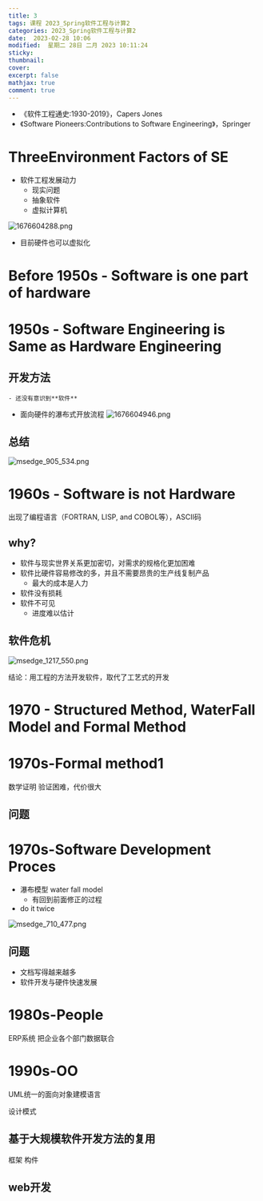 ```yaml
---
title: 3
tags: 课程 2023_Spring软件工程与计算2
categories: 2023_Spring软件工程与计算2
date:  2023-02-28 10:06
modified:  星期二 28日 二月 2023 10:11:24
sticky:
thumbnail:
cover: 
excerpt: false
mathjax: true
comment: true
---
```






- 《软件⼯程通史:1930-2019》，Capers Jones
- 《Software Pioneers:Contributions to Software Engineering》，Springer

# ThreeEnvironment Factors of SE
- 软件工程发展动力
	- 现实问题
	- 抽象软件
	- 虚拟计算机


![1676604288.png](https://chillcharlie-img.oss-cn-hangzhou.aliyuncs.com/imgae/2023/02/17/18b19c2a1a72a775fae370d05f4a72ce_1676604288.png)
- 目前硬件也可以虚拟化


# Before 1950s - Software is one part of hardware

# 1950s - Software Engineering is Same as Hardware Engineering

##  开发方法
	- 还没有意识到**软件** 
- 面向硬件的瀑布式开放流程
![1676604946.png](https://chillcharlie-img.oss-cn-hangzhou.aliyuncs.com/imgae/2023/02/17/58034ea5e2791f28e4c1bdbd649a3f6e_1676604946.png)
## 总结
![msedge_905_534.png](https://chillcharlie-img.oss-cn-hangzhou.aliyuncs.com/imgae/2023/02/17/0a9dfc171efd2d1b4b6b2e79f7ae0324_msedge_905_534.png)
# 1960s - Software is not Hardware
出现了编程语言（FORTRAN, LISP, and COBOL等），ASCII码

## why?
- 软件与现实世界关系更加密切，对需求的规格化更加困难
- 软件⽐硬件容易修改的多，并且不需要昂贵的⽣产线复制产品
	- 最大的成本是人力
- 软件没有损耗
- 软件不可见
	- 进度难以估计

## 软件危机
![msedge_1217_550.png](https://chillcharlie-img.oss-cn-hangzhou.aliyuncs.com/imgae/2023/02/17/5e1d6e72c969696c2a320dbca2911308_msedge_1217_550.png)

结论：用工程的方法开发软件，取代了工艺式的开发



# 1970 - Structured Method, WaterFall Model and Formal Method

# 1970s-Formal method1
数学证明
验证困难，代价很大

## 问题


# 1970s-Software Development Proces
- 瀑布模型 water fall model
	- 有回到前面修正的过程
- do it twice

![msedge_710_477.png](https://chillcharlie-img.oss-cn-hangzhou.aliyuncs.com/imgae/2023/02/28/dc1975ba6013a10ab78c94d2423de6ff_msedge_710_477.png)

## 问题
- 文档写得越来越多
- 软件开发与硬件快速发展



# 1980s-People


ERP系统 把企业各个部门数据联合

# 1990s-OO

UML统一的面向对象建模语言

设计模式

## 基于大规模软件开发方法的复用
框架
构件

## web开发